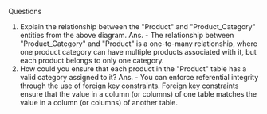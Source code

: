 Questions

1. Explain the relationship between the "Product" and "Product_Category" entities from the above diagram.
   Ans. - The relationship between "Product_Category" and "Product" is a one-to-many relationship, where one product category can have multiple products associated with it, but             each product belongs to only one category.
2. How could you ensure that each product in the "Product" table has a valid category assigned to it?
   Ans. - You can enforce referential integrity through the use of foreign key constraints. Foreign key constraints ensure that the value in a column (or columns) of one table              matches the value in a column (or columns) of another table.

   
